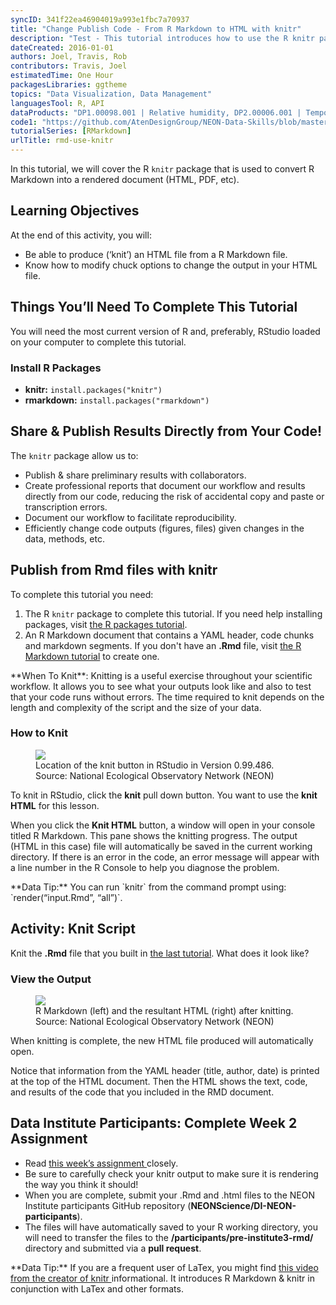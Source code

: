 ```yaml
---
syncID: 341f22ea46904019a993e1fbc7a70937
title: "Change Publish Code - From R Markdown to HTML with knitr"
description: "Test - This tutorial introduces how to use the R knitr package to publish from R Markdown files to HTML (or other) file format"
dateCreated: 2016-01-01
authors: Joel, Travis, Rob
contributors: Travis, Joel
estimatedTime: One Hour
packagesLibraries: ggtheme
topics: "Data Visualization, Data Management"
languagesTool: R, API
dataProducts: "DP1.00098.001 | Relative humidity, DP2.00006.001 | Temporally interpolated soil temperature"
code1: "https://github.com/AtenDesignGroup/NEON-Data-Skills/blob/master/tutorials/R/R-skills/using-r-markdown/Rmd03-knitr/Rmd03-knitr.html, https://github.com/AtenDesignGroup/NEON-Data-Skills/blob/master/tutorials/R/R-skills/using-r-markdown/Rmd03-knitr/Rmd03-knitr.Rmd"
tutorialSeries: [RMarkdown]
urlTitle: rmd-use-knitr
---
```


In this tutorial, we will cover the R `knitr` package that is used to convert
R Markdown into a rendered document (HTML, PDF, etc).

<div id="ds-objectives" markdown="1">

## Learning Objectives

At the end of this activity, you will:

* Be able to produce (‘knit’) an HTML file from a R Markdown file.
* Know how to modify chuck options to change the output in your HTML file.

## Things You’ll Need To Complete This Tutorial

You will need the most current version of R and, preferably, RStudio loaded on
your computer to complete this tutorial.

### Install R Packages

* **knitr:** `install.packages("knitr")`
* **rmarkdown:** `install.packages("rmarkdown")`
</div>

## Share & Publish Results Directly from Your Code!

The `knitr` package allow us to:

* Publish & share preliminary results with collaborators.
* Create professional reports that document our workflow and results directly
from our code, reducing the risk of accidental copy and paste or transcription errors.
* Document our workflow to facilitate reproducibility.
* Efficiently change code outputs (figures, files) given changes in the data, methods, etc.

## Publish from Rmd files with knitr

To complete this tutorial you need:

1. The R `knitr` package to complete this tutorial. If you need help installing
packages, visit
<a href="https://www.neonscience.org/packages-in-r" target="_blank"> the R packages tutorial</a>.
2. An R Markdown document that contains a YAML header, code chunks and markdown
segments. If you don't have an **.Rmd** file, visit
<a href="https://www.neonscience.org/rmd-code-intro" target="_blank"> the R Markdown tutorial</a> to create one.

<div id="ds-dataTip" markdown="1">
<i class="fa fa-star"></i>**When To Knit**: Knitting is a useful exercise
throughout your scientific workflow. It allows you to see what your outputs
look like and also to test that your code runs without errors.
The time required to knit depends on the length and complexity of the script
and the size of your data.
</div>

### How to Knit

<figure>
	<a href="https://raw.githubusercontent.com/NEONScience/NEON-Data-Skills/dev-aten/graphics/pre-institute-content/pre-institute3-rmd/KnitButton-screenshot.png">
	<img src="https://raw.githubusercontent.com/NEONScience/NEON-Data-Skills/dev-aten/graphics/pre-institute-content/pre-institute3-rmd/KnitButton-screenshot.png"></a>
	<figcaption> Location of the knit button in RStudio in Version 0.99.486.
	Source: National Ecological Observatory Network (NEON)
	</figcaption>
</figure>

To knit in RStudio, click the **knit** pull down button. You want to use the
**knit HTML** for this lesson.

When you click the **Knit HTML** button, a  window will open in your console
titled R Markdown. This
pane shows the knitting progress. The output (HTML in this case) file will
automatically be saved in the current working directory. If there is an error
in the code, an error message will appear with a line number in the R Console
to help you diagnose the problem.

<div id="ds-dataTip" markdown="1">
<i class="fa fa-star"></i> **Data Tip:** You can run `knitr` from the command prompt
using: `render(“input.Rmd”, “all”)`.
</div>

<div id="ds-challenge" markdown="1">

## Activity: Knit Script

Knit the **.Rmd** file that you built in
<a href="https://www.neonscience.org/rmd-code-intro" target="_blank">the last tutorial</a>.
What does it look like?
</div>

### View the Output

<figure>
	<a href="https://raw.githubusercontent.com/NEONScience/NEON-Data-Skills/dev-aten/graphics/pre-institute-content/pre-institute3-rmd/Rmd-screenshot-html.png">
	<img src="https://raw.githubusercontent.com/NEONScience/NEON-Data-Skills/dev-aten/graphics/pre-institute-content/pre-institute3-rmd/Rmd-screenshot-html.png"></a>
	<figcaption> R Markdown (left) and the resultant HTML (right) after knitting.
	Source: National Ecological Observatory Network (NEON)
	</figcaption>
</figure>

When knitting is complete, the new HTML file produced will automatically open.

Notice that information from the YAML header (title, author, date) is printed
at the top of the HTML document. Then the HTML shows the text, code, and
results of the code that you included in the RMD document.

<div id="ds-challenge" markdown="1">

## Data Institute Participants: Complete Week 2 Assignment

* Read
<a href="https://www.neonscience.org/di-rmd-activity" target="_blank"> this week’s assignment </a>
closely.
* Be sure to carefully check your knitr output to make sure it is rendering the
way you think it should!
* When you are complete, submit your .Rmd and .html files to the
NEON Institute participants GitHub repository
(**NEONScience/DI-NEON-participants**).
* The files will have automatically saved to your R working directory, you will
need to transfer the files to the **/participants/pre-institute3-rmd/**
directory and submitted via a **pull request**.

</div>

<div id="ds-dataTip" markdown="1">
<i class="fa fa-star"></i> **Data Tip:** If you are a frequent user of LaTex,
you might find
<a href="http://cdn.screenr.com/video/8352c25b-7324-4134-970b-b7c427381adb.mp4" target="_blank">this video from the creator of knitr </a>
informational. It introduces R Markdown & knitr in conjunction with LaTex and
other formats.
</div>
